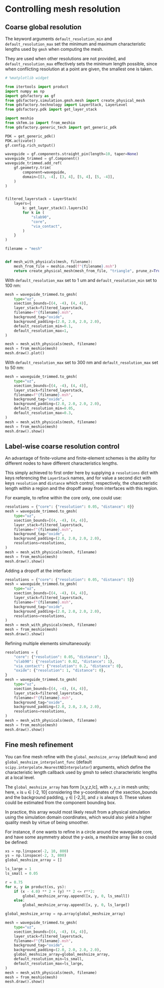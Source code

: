 # Controlling mesh resolution

## Coarse global resolution

The keyword arguments `default_resolution_min` and `default_resolution_max` set the minimum and maximum characteristic lengths used by `gmsh` when computing the mesh.

They are used when other resolutions are not provided, and `default_resolution_max` effectively sets the minimum length possible, since when conflicting resolution at a point are given, the smallest one is taken.

```python
# %matplotlib widget
```

```python
from itertools import product
import numpy as np
import gdsfactory as gf
from gdsfactory.simulation.gmsh.mesh import create_physical_mesh
from gdsfactory.technology import LayerStack, LayerLevel
from gdsfactory.pdk import get_layer_stack

import meshio
from skfem.io import from_meshio
from gdsfactory.generic_tech import get_generic_pdk

PDK = get_generic_pdk()
PDK.activate()
gf.config.rich_output()

waveguide = gf.components.straight_pin(length=10, taper=None)
waveguide_trimmed = gf.Component()
waveguide_trimmed.add_ref(
    gf.geometry.trim(
        component=waveguide,
        domain=[[3, -4], [3, 4], [5, 4], [5, -4]],
    )
)


filtered_layerstack = LayerStack(
    layers={
        k: get_layer_stack().layers[k]
        for k in (
            "slab90",
            "core",
            "via_contact",
        )
    }
)

filename = "mesh"


def mesh_with_physicals(mesh, filename):
    mesh_from_file = meshio.read(f"{filename}.msh")
    return create_physical_mesh(mesh_from_file, "triangle", prune_z=True)
```

With `default_resolution_max` set to 1 um and `default_resolution_min` set to 100 nm:

```python
mesh = waveguide_trimmed.to_gmsh(
    type="uz",
    xsection_bounds=[(4, -4), (4, 4)],
    layer_stack=filtered_layerstack,
    filename=f"{filename}.msh",
    background_tag="oxide",
    background_padding=(2.0, 2.0, 2.0, 2.0),
    default_resolution_min=0.1,
    default_resolution_max=1,
)

mesh = mesh_with_physicals(mesh, filename)
mesh = from_meshio(mesh)
mesh.draw().plot()
```

With `default_resolution_max` set to 300 nm and `default_resolution_max` set to 50 nm:

```python
mesh = waveguide_trimmed.to_gmsh(
    type="uz",
    xsection_bounds=[(4, -4), (4, 4)],
    layer_stack=filtered_layerstack,
    filename=f"{filename}.msh",
    background_tag="oxide",
    background_padding=(2.0, 2.0, 2.0, 2.0),
    default_resolution_min=0.05,
    default_resolution_max=0.3,
)
mesh = mesh_with_physicals(mesh, filename)
mesh = from_meshio(mesh)
mesh.draw().show()
```

## Label-wise coarse resolution control

An advantage of finite-volume and finite-element schemes is the ability for different nodes to have different characteristics lengths.

This simply achieved to first order here by supplying a `resolutions` dict with keys referencing the `LayerStack` names, and for value a second dict with keys `resolution` and `distance` which control, respectively, the characteristic length within a region and the dropoff away from interfaces with this region.

For example, to refine within the core only, one could use:

```python
resolutions = {"core": {"resolution": 0.05, "distance": 0}}
mesh = waveguide_trimmed.to_gmsh(
    type="uz",
    xsection_bounds=[(4, -4), (4, 4)],
    layer_stack=filtered_layerstack,
    filename=f"{filename}.msh",
    background_tag="oxide",
    background_padding=(2.0, 2.0, 2.0, 2.0),
    resolutions=resolutions,
)
mesh = mesh_with_physicals(mesh, filename)
mesh = from_meshio(mesh)
mesh.draw().show()
```

Adding a dropoff at the interface:

```python
resolutions = {"core": {"resolution": 0.05, "distance": 5}}
mesh = waveguide_trimmed.to_gmsh(
    type="uz",
    xsection_bounds=[(4, -4), (4, 4)],
    layer_stack=filtered_layerstack,
    filename=f"{filename}.msh",
    background_tag="oxide",
    background_padding=(2.0, 2.0, 2.0, 2.0),
    resolutions=resolutions,
)
mesh = mesh_with_physicals(mesh, filename)
mesh = from_meshio(mesh)
mesh.draw().show()
```

Refining multiple elements simultaneously:

```python
resolutions = {
    "core": {"resolution": 0.05, "distance": 1},
    "slab90": {"resolution": 0.02, "distance": 1},
    "via_contact": {"resolution": 0.2, "distance": 0},
    "oxide": {"resolution": 1, "distance": 0},
}
mesh = waveguide_trimmed.to_gmsh(
    type="uz",
    xsection_bounds=[(4, -4), (4, 4)],
    layer_stack=filtered_layerstack,
    filename=f"{filename}.msh",
    background_tag="oxide",
    background_padding=(2.0, 2.0, 2.0, 2.0),
    resolutions=resolutions,
)
mesh = mesh_with_physicals(mesh, filename)
mesh = from_meshio(mesh)
mesh.draw().show()
```

## Fine mesh refinement

You can fine mesh refine with the `global_meshsize_array` (default `None`) and `global_meshsize_interpolant_func` (default `scipy.interpolate.NearestNDInterpolator`) arguments, which define the characteristic length callback used by gmsh to select characteristic lengths at a local level.

The `global_meshsize_array` has form [x,y,z,lc], with `x,y,z` in mesh units; here, `x` is `u` $\in$ [-2, 10] considering the y-coordinates of the xsection_bounds and the background padding, `y` $\in$ [-2,3], and `z` is always 0. These values could be estimated from the component bounding box.

In practice, this array would most likely result from a physical simulation using the simulation domain coordinates, which would also yield a higher quality mesh by virtue of being smoother.

For instance, if one wants to refine in a circle around the waveguide core, and have some asymmetry about the y-axis, a meshsize array like so could be defined:

```python
xs = np.linspace(-2, 10, 800)
ys = np.linspace(-2, 3, 800)
global_meshsize_array = []

ls_large = 1
ls_small = 0.05

r = 0.75
for x, y in product(xs, ys):
    if (x - 4.0) ** 2 + (y) ** 2 <= r**2:
        global_meshsize_array.append([x, y, 0, ls_small])
    else:
        global_meshsize_array.append([x, y, 0, ls_large])

global_meshsize_array = np.array(global_meshsize_array)

mesh = waveguide_trimmed.to_gmsh(
    type="uz",
    xsection_bounds=[(4, -4), (4, 4)],
    layer_stack=filtered_layerstack,
    filename=f"{filename}.msh",
    background_tag="oxide",
    background_padding=(2.0, 2.0, 2.0, 2.0),
    global_meshsize_array=global_meshsize_array,
    default_resolution_min=ls_small,
    default_resolution_max=ls_large,
)
mesh = mesh_with_physicals(mesh, filename)
mesh = from_meshio(mesh)
mesh.draw().show()
```
